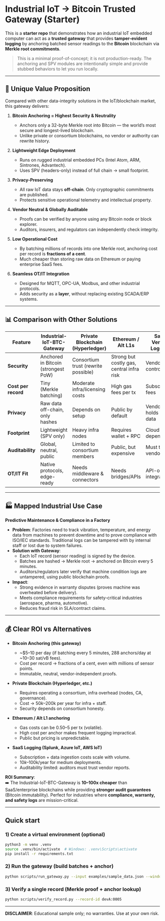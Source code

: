 # Industrial IoT → Bitcoin Trusted Gateway (Starter)

This is a **starter repo** that demonstrates how an industrial IoT embedded computer can
act as a **trusted gateway** that provides **tamper-evident logging** by anchoring
batched sensor readings to the **Bitcoin** blockchain via **Merkle root commitments**.

> This is a minimal proof-of-concept; it is not production-ready. The anchoring and SPV
> modules are intentionally simple and provide stubbed behaviors to let you run locally.

---

## 🌟 Unique Value Proposition

Compared with other data-integrity solutions in the IoT/blockchain market, this gateway delivers:

1. **Bitcoin Anchoring = Highest Security & Neutrality**
   - Anchors only a 32-byte Merkle root into Bitcoin — the world’s most secure and longest-lived blockchain.
   - Unlike private or consortium blockchains, no vendor or authority can rewrite history.

2. **Lightweight Edge Deployment**
   - Runs on rugged industrial embedded PCs (Intel Atom, ARM, Sintrones, Advantech).
   - Uses SPV (headers-only) instead of full chain → small footprint.

3. **Privacy-Preserving**
   - All raw IoT data stays **off-chain**. Only cryptographic commitments are published.
   - Protects sensitive operational telemetry and intellectual property.

4. **Vendor Neutral & Globally Auditable**
   - Proofs can be verified by anyone using any Bitcoin node or block explorer.
   - Auditors, insurers, and regulators can independently check integrity.

5. **Low Operational Cost**
   - By batching millions of records into one Merkle root, anchoring cost per record is **fractions of a cent**.
   - Much cheaper than storing raw data on Ethereum or paying enterprise SaaS fees.

6. **Seamless OT/IT Integration**
   - Designed for MQTT, OPC-UA, Modbus, and other industrial protocols.
   - Adds security as a **layer**, without replacing existing SCADA/ERP systems.

---

## 📊 Comparison with Other Solutions

| Feature            | Industrial-IoT-BTC-Gateway        | Private Blockchain (Hyperledger) | Ethereum / Alt L1s       | SaaS Vendor Logging   |
|--------------------|-----------------------------------|----------------------------------|--------------------------|-----------------------|
| **Security**       | Anchored in Bitcoin (strongest PoW) | Consortium trust (rewrite possible) | Strong but costly gas, central infra risk | Vendor-controlled |
| **Cost per record**| Tiny (Merkle batching)            | Moderate infra/licensing costs   | High gas fees per tx      | Subscription fees     |
| **Privacy**        | Raw data off-chain, only hashes   | Depends on setup                | Public by default         | Vendor holds raw data |
| **Footprint**      | Lightweight (SPV only)            | Heavy infra nodes                | Requires wallet + RPC     | Cloud-only dependency |
| **Auditability**   | Global, neutral, public           | Limited to consortium members    | Public, but expensive     | Must trust vendor     |
| **OT/IT Fit**      | Native protocols, edge-ready      | Needs middleware & connectors    | Needs bridges/APIs        | API-only integrations |

---

## 🏭 Mapped Industrial Use Case

**Predictive Maintenance & Compliance in a Factory**

- **Problem**: Factories need to track vibration, temperature, and energy data from machines to prevent downtime and to prove compliance with ISO/IEC standards. Traditional logs can be tampered with by internal staff or lost due to system failures.  
- **Solution with Gateway**:  
  - Each IoT record (sensor reading) is signed by the device.  
  - Batches are hashed → Merkle root → anchored on Bitcoin every 5 minutes.  
  - Auditors/regulators later verify that machine condition logs are untampered, using public blockchain proofs.  
- **Impact**:  
  - Strong evidence in warranty disputes (proves machine was overheated before delivery).  
  - Meets compliance requirements for safety-critical industries (aerospace, pharma, automotive).  
  - Reduces fraud risk in SLA/contract claims.

---

## 💰 Clear ROI vs Alternatives

- **Bitcoin Anchoring (this gateway)**  
  - ~$5–10 per day (if batching every 5 minutes, 288 anchors/day at ~10–30 sat/vB fees).  
  - Cost per record → fractions of a cent, even with millions of sensor points.  
  - Immutable, neutral, vendor-independent proofs.  

- **Private Blockchain (Hyperledger, etc.)**  
  - Requires operating a consortium, infra overhead (nodes, CA, governance).  
  - Cost → $50k–$200k per year for infra + staff.  
  - Security depends on consortium honesty.

- **Ethereum / Alt L1 anchoring**  
  - Gas costs can be $0.50–$5 per tx (volatile).  
  - High cost per anchor makes frequent logging impractical.  
  - Public but pricing is unpredictable.

- **SaaS Logging (Splunk, Azure IoT, AWS IoT)**  
  - Subscription + data ingestion costs scale with volume.  
  - $10k–$100k/year for medium deployments.  
  - Auditability limited: auditors must trust vendor reports.  

**ROI Summary**:  
➡️ The Industrial-IoT-BTC-Gateway is **10–100x cheaper** than SaaS/enterprise blockchains while providing **stronger audit guarantees** (Bitcoin immutability). Perfect for industries where **compliance, warranty, and safety logs** are mission-critical.

---

## Quick start

### 1) Create a virtual environment (optional)
```bash
python3 -m venv .venv
source .venv/bin/activate  # Windows: .venv\Scripts\activate
pip install -r requirements.txt
```

### 2) Run the gateway (build batches + anchor)
```bash
python scripts/run_gateway.py --input examples/sample_data.json --window 10
```

### 3) Verify a single record (Merkle proof + anchor lookup)
```bash
python scripts/verify_record.py --record-id devA:0005
```

---

**DISCLAIMER**: Educational sample only; no warranties. Use at your own risk.
